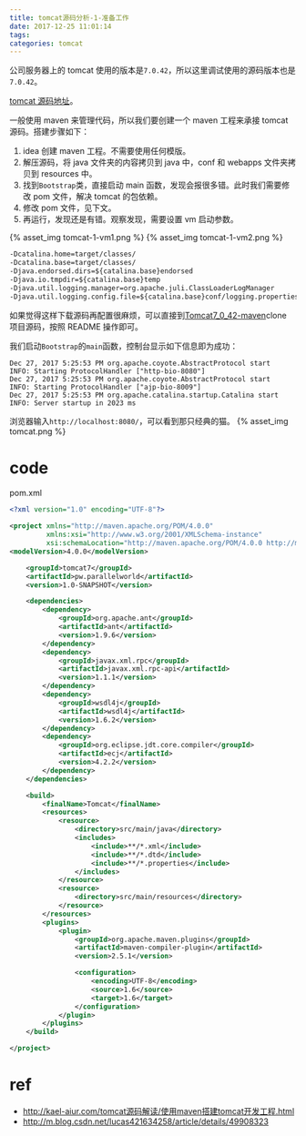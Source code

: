 ```yaml
---
title: tomcat源码分析-1-准备工作
date: 2017-12-25 11:01:14
tags:
categories: tomcat
---
```


公司服务器上的 tomcat 使用的版本是`7.0.42`，所以这里调试使用的源码版本也是`7.0.42`。

[tomcat 源码地址](http://archive.apache.org/dist/tomcat/tomcat-7/v7.0.42/src/)。

一般使用 maven 来管理代码，所以我们要创建一个 maven 工程来承接 tomcat 源码。搭建步骤如下：

1. idea 创建 maven 工程。不需要使用任何模版。
1. 解压源码，将 java 文件夹的内容拷贝到 java 中，conf 和 webapps 文件夹拷贝到 resources 中。
1. 找到`Bootstrap`类，直接启动 main 函数，发现会报很多错。此时我们需要修改 pom 文件，解决 tomcat 的包依赖。
1. 修改 pom 文件，见下文。
1. 再运行，发现还是有错。观察发现，需要设置 vm 启动参数。

{% asset_img tomcat-1-vm1.png %}
{% asset_img tomcat-1-vm2.png %}

```xml
-Dcatalina.home=target/classes/
-Dcatalina.base=target/classes/
-Djava.endorsed.dirs=${catalina.base}endorsed
-Djava.io.tmpdir=${catalina.base}temp
-Djava.util.logging.manager=org.apache.juli.ClassLoaderLogManager
-Djava.util.logging.config.file=${catalina.base}conf/logging.properties
```

如果觉得这样下载源码再配置很麻烦，可以直接到[Tomcat7_0_42-maven](https://github.com/ParallelWorld/Tomcat7_0_42-maven)clone 项目源码，按照 README 操作即可。

我们启动`Bootstrap`的`main`函数，控制台显示如下信息即为成功：

```
Dec 27, 2017 5:25:53 PM org.apache.coyote.AbstractProtocol start
INFO: Starting ProtocolHandler ["http-bio-8080"]
Dec 27, 2017 5:25:53 PM org.apache.coyote.AbstractProtocol start
INFO: Starting ProtocolHandler ["ajp-bio-8009"]
Dec 27, 2017 5:25:53 PM org.apache.catalina.startup.Catalina start
INFO: Server startup in 2023 ms
```

浏览器输入`http://localhost:8080/`，可以看到那只经典的猫。
{% asset_img tomcat.png %}

# code

pom.xml

```xml
<?xml version="1.0" encoding="UTF-8"?>

<project xmlns="http://maven.apache.org/POM/4.0.0"
         xmlns:xsi="http://www.w3.org/2001/XMLSchema-instance"
         xsi:schemaLocation="http://maven.apache.org/POM/4.0.0 http://maven.apache.org/xsd/maven-4.0.0.xsd">
<modelVersion>4.0.0</modelVersion>

    <groupId>tomcat7</groupId>
    <artifactId>pw.parallelworld</artifactId>
    <version>1.0-SNAPSHOT</version>

    <dependencies>
        <dependency>
            <groupId>org.apache.ant</groupId>
            <artifactId>ant</artifactId>
            <version>1.9.6</version>
        </dependency>
        <dependency>
            <groupId>javax.xml.rpc</groupId>
            <artifactId>javax.xml.rpc-api</artifactId>
            <version>1.1.1</version>
        </dependency>
        <dependency>
            <groupId>wsdl4j</groupId>
            <artifactId>wsdl4j</artifactId>
            <version>1.6.2</version>
        </dependency>
        <dependency>
            <groupId>org.eclipse.jdt.core.compiler</groupId>
            <artifactId>ecj</artifactId>
            <version>4.2.2</version>
        </dependency>
    </dependencies>

    <build>
        <finalName>Tomcat</finalName>
        <resources>
            <resource>
                <directory>src/main/java</directory>
                <includes>
                    <include>**/*.xml</include>
                    <include>**/*.dtd</include>
                    <include>**/*.properties</include>
                </includes>
            </resource>
            <resource>
                <directory>src/main/resources</directory>
            </resource>
        </resources>
        <plugins>
            <plugin>
                <groupId>org.apache.maven.plugins</groupId>
                <artifactId>maven-compiler-plugin</artifactId>
                <version>2.5.1</version>

                <configuration>
                    <encoding>UTF-8</encoding>
                    <source>1.6</source>
                    <target>1.6</target>
                </configuration>
            </plugin>
        </plugins>
    </build>

</project>
```

# ref

* <http://kael-aiur.com/tomcat源码解读/使用maven搭建tomcat开发工程.html>
* <http://m.blog.csdn.net/lucas421634258/article/details/49908323>
